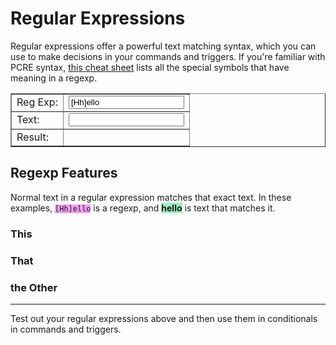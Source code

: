 # Regular Expressions

Regular expressions offer a powerful text matching syntax, which you can use to
make decisions in your commands and triggers. If you're familiar with PCRE syntax,
[this cheat sheet](https://www.debuggex.com/cheatsheet/regex/pcre) lists all the
special symbols that have meaning in a regexp.

<form action="#" autocomplete="off">
<table border>
<tr><td><label for=regexp>Reg Exp:</label></td><td><input id=regexp value="[Hh]ello"></td></tr>
<tr><td><label for=text>Text:</label></td><td><input id=text></td></tr>
<tr><td>Result:</td><td><span id=result></span></td></tr>
</table>
</form>

<style>
#result {display: inline-block;}
.regex-error {background: #fcc;}
.regex-match {background: #cfc;}
.regex-nomatch {background: #ccf;}

code {background: #f0a0f0;}
strong {background: #a0f0c0;}
</style>

## Regexp Features

Normal text in a regular expression matches that exact text. In these examples,
`[Hh]ello` is a regexp, and **hello** is text that matches it.

### This

### That

### the Other

----

Test out your regular expressions above and then use them in conditionals in commands and triggers.
